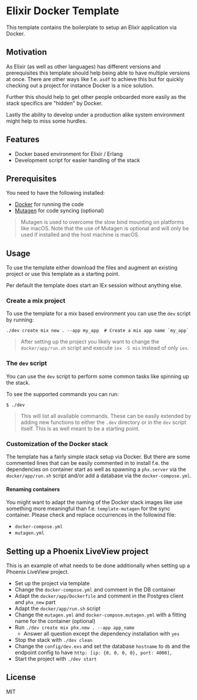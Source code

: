 # Elixir Docker Template

This template contains the boilerplate to setup an Elixir application via
Docker.

## Motivation

As Elixir (as well as other languages) has different versions and prerequisites
this template should help being able to have multiple versions at once. There
are other ways like f.e. `asdf` to achieve this but for quickly checking out a
project for instance Docker is a nice solution.

Further this should help to get other people onboarded more easily as the stack
specifics are "hidden" by Docker.

Lastly the ability to develop under a production alike system environment might
help to miss some hurdles.

## Features

- Docker based environment for Elixir / Erlang
- Development script for easier handling of the stack

## Prerequisites

You need to have the following installed:

- [Docker](https://docker.io) for running the code
- [Mutagen](https://mutagen.io) for code syncing (optional)

> Mutagen is used to overcome the slow bind mounting on platforms like macOS.
> Note that the use of Mutagen is optional and will only be used if installed
> and the host machine is macOS.

## Usage

To use the template either download the files and augment an existing project
or use this template as a starting point.

Per default the template does start an IEx session without anything else.

### Create a mix project

To use the template for a mix based environment you can use the `dev` script by
running:

```
./dev create mix new . --app my_app  # Create a mix app name `my_app`
```

> After setting up the project you likely want to change the `docker/app/run.sh`
> script and execute `iex -S mix` instead of only `iex`.

### The `dev` script

You can use the `dev` script to perform some common tasks like spinning up the
stack.

To see the supported commands you can run:

```
$ ./dev
```

> This will list all available commands. These can be easily extended by adding
> new functions to either the `.dev` directory or in the `dev` script itself.
> This is as well meant to be a starting point.

### Customization of the Docker stack

The template has a fairly simple stack setup via Docker. But there are some
commented lines that can be easily commented in to install f.e. the dependencies
on container start as well as spawning a `phx.server` via the
`docker/app/run.sh` script and/or add a database via the `docker-compose.yml`.

#### Renaming containers

You might want to adapt the naming of the Docker stack images like use something
more meaningful than f.e. `template-mutagen` for the sync container. Please check
and replace occurrences in the followind file:

- `docker-compose.yml`
- `mutagen.yml`

## Setting up a Phoenix LiveView project

This is an example of what needs to be done additionally when setting up a
Phoenix LiveView project.

- Set up the project via template
- Change the `docker-compose.yml` and comment in the DB container
- Adapt the `docker/app/Dockerfile` and comment in the Postgres client and
  `phx_new` part
- Adapt the `docker/app/run.sh` script
- Change the `mutagen.yml` and `docker-compose.mutagen.yml` with a fitting name
  for the container (optional)
- Run `./dev create mix phx.new . --app app_name`
  - Answer all question except the dependency installation with `yes`
- Stop the stack with `./dev clean`
- Change the `config/dev.exs` and set the database `hostname` to `db` and the
  endpoint config to have `http: [ip: {0, 0, 0, 0}, port: 4000],`
- Start the project with `./dev start`

## License

MIT
